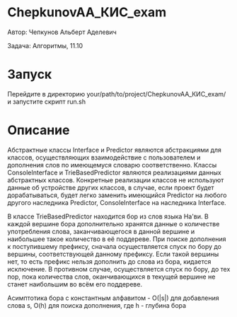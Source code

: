 # ChepkunovAA_КИС_exam
Автор: Чепкунов Альберт Аделевич

Задача: Алгоритмы, 11.10

# Запуск
Перейдите в директорию your/path/to/project/ChepkunovAA_КИС_exam/ и запустите скрипт run.sh

# Описание
Абстрактные классы Interface и Predictor являются абстракциями для классов, осуществляющих взаимодействие с пользователем и дополнения слов по имеющемуся словарю соответственно.
Классы ConsoleInterface и TrieBasedPredictor являются реализациями данных абстрактных классов. Конкретные реализации классов не используют данные об устройстве других классов, в случае, если проект будет дорабатываться, будет легко
заменить имеющийся Predictor на любого другого наследника Predictor, ConsoleInterface на наследника Interface. 

В классе TrieBasedPredictor находится бор из слов языка На'ви. В каждой вершине бора дополнительно хранятся данные о количестве употребления
слова, заканчивающегося в данной вершине и наибольшее такое количество в её поддереве. При поиске дополнения к поступившему префиксу, сначала осуществляется спуск по бору до вершины, соответствующей данному префиксу. 
Если такой вершины нет, то есть префикс нельзя дополнить до слова из бора, кидается исключение. В противном случае, осуществляется спуск по бору, до тех пор, пока количества слов, оканчивающихся в текущей вершине
не станет наибольшим во всём его поддереве.

Асимптотика бора с константным алфавитом - O(\|s\|) для добавления слова s, O(h) для поиска дополнения, где h - глубина бора
